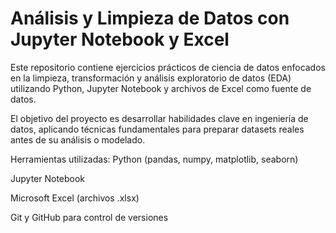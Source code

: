 # Análisis y Limpieza de Datos con Jupyter Notebook y Excel
Este repositorio contiene ejercicios prácticos de ciencia de datos enfocados en la limpieza, transformación y análisis exploratorio de datos (EDA) utilizando Python, Jupyter Notebook y archivos de Excel como fuente de datos.

El objetivo del proyecto es desarrollar habilidades clave en ingeniería de datos, aplicando técnicas fundamentales para preparar datasets reales antes de su análisis o modelado.

Herramientas utilizadas:
Python (pandas, numpy, matplotlib, seaborn)

Jupyter Notebook 

Microsoft Excel (archivos .xlsx)

Git y GitHub para control de versiones
